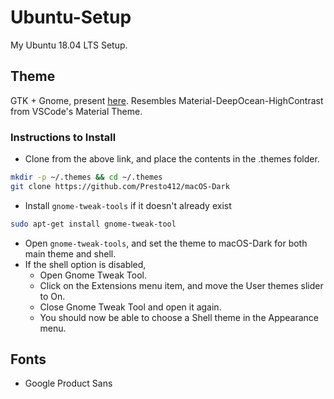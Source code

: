 # Ubuntu-Setup

My Ubuntu 18.04 LTS Setup.

## Theme

GTK + Gnome, present [here](https://github.com/Presto412/macOS-Dark). Resembles Material-DeepOcean-HighContrast from VSCode's Material Theme.

### Instructions to Install

- Clone from the above link, and place the contents in the .themes folder.

```bash
mkdir -p ~/.themes && cd ~/.themes
git clone https://github.com/Presto412/macOS-Dark
```

- Install `gnome-tweak-tools` if it doesn't already exist

```bash
sudo apt-get install gnome-tweak-tool
```

- Open `gnome-tweak-tools`, and set the theme to macOS-Dark for both main theme and shell.
- If the shell option is disabled,
  - Open Gnome Tweak Tool.
  - Click on the Extensions menu item, and move the User themes slider to On.
  - Close Gnome Tweak Tool and open it again.
  - You should now be able to choose a Shell theme in the Appearance menu.

## Fonts

- Google Product Sans
